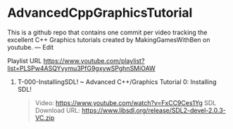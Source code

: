 # AdvancedCppGraphicsTutorial
This is a github repo that contains one commit per video tracking the excellent C++ Graphics tutorials created by MakingGamesWithBen on youtube. — Edit

Playlist URL
https://www.youtube.com/playlist?list=PLSPw4ASQYyymu3PfG9gxywSPghnSMiOAW

1. T-000-InstallingSDL! ~ Advanced C++/Graphics Tutorial 0: Installing SDL! 

	>Video: https://www.youtube.com/watch?v=FxCC9Ces1Yg
	>SDL Download URL: https://www.libsdl.org/release/SDL2-devel-2.0.3-VC.zip

